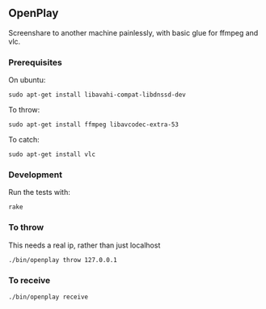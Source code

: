 ## OpenPlay
Screenshare to another machine painlessly, with basic glue for ffmpeg and vlc.

### Prerequisites
On ubuntu:

    sudo apt-get install libavahi-compat-libdnssd-dev

To throw:

    sudo apt-get install ffmpeg libavcodec-extra-53

To catch:

    sudo apt-get install vlc

### Development
Run the tests with:

    rake

### To throw
This needs a real ip, rather than just localhost

    ./bin/openplay throw 127.0.0.1

### To receive
    ./bin/openplay receive
